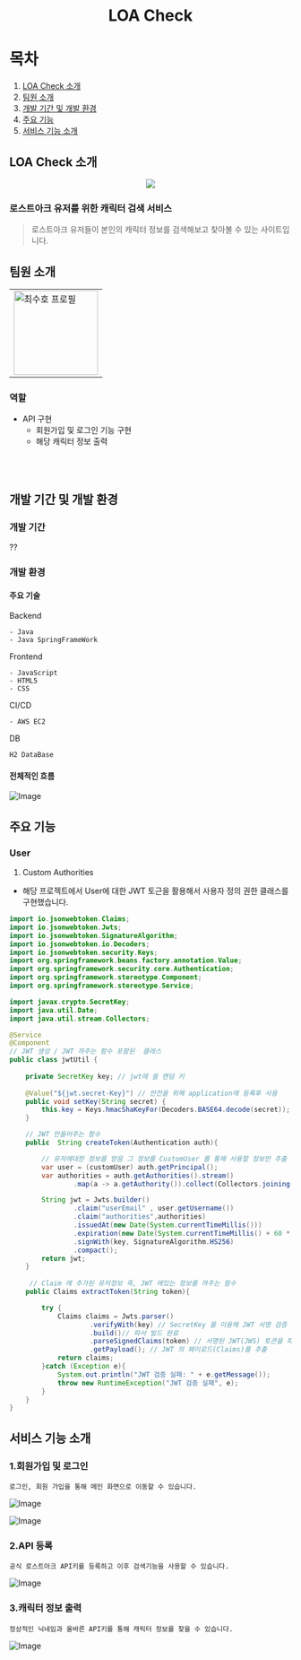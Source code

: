 <h1 align="center">LOA Check</h1>

<h1>목차</h1>

1. [LOA Check 소개](#loa-check-소개)
2. [팀원 소개](#팀원-소개)
3. [개발 기간 및 개발 환경](#개발-기간-및-개발-환경)
4. [주요 기능](#주요-기능)
5. [서비스 기능 소개](#서비스-기능-소개)

## LOA Check 소개

<p align="center">
<img src="https://github.com/user-attachments/assets/1b591a2f-b453-446f-961c-cba81ed31ecb">
</p>

<h3>로스트아크 유저를 위한 캐릭터 검색 서비스</h3>

>로스트아크 유저들이 본인의 캐릭터 정보를 검색해보고 찾아볼 수 있는 사이트입니다.

## 팀원 소개

<table align="center">
    <tr>
        <td>
        <a href="https://github.com/Hasegos" target="_blank">
        <img src="https://avatars.githubusercontent.com/u/93961708?s=400&v=4" width=150 alt="최수호 프로필">
        </td>    
    </tr>
</table>

### 역할

- API 구현
    - 회원가입 및 로그인 기능 구현
    - 해당 캐릭터 정보 출력

<br><br>

## 개발 기간 및 개발 환경

### 개발 기간

??

### 개발 환경

#### 주요 기술

Backend

```
- Java
- Java SpringFrameWork
```

Frontend
```
- JavaScript
- HTML5
- CSS
```

CI/CD
```
- AWS EC2
```
DB
```
H2 DataBase
```

#### 전체적인 흐름

![Image](https://github.com/user-attachments/assets/672fde30-6ea7-42ae-a99a-bc5359ec2a31)

## 주요 기능

<h3>User</h3>

1. Custom Authorities

+ 해당 프로젝트에서 User에 대한 JWT 토근을 활용해서 사용자 정의 권한 클래스를 구현했습니다.

```java
import io.jsonwebtoken.Claims;
import io.jsonwebtoken.Jwts;
import io.jsonwebtoken.SignatureAlgorithm;
import io.jsonwebtoken.io.Decoders;
import io.jsonwebtoken.security.Keys;
import org.springframework.beans.factory.annotation.Value;
import org.springframework.security.core.Authentication;
import org.springframework.stereotype.Component;
import org.springframework.stereotype.Service;

import javax.crypto.SecretKey;
import java.util.Date;
import java.util.stream.Collectors;

@Service
@Component
// JWT 생성 / JWT 까주는 함수 포함된  클래스
public class jwtUtil {
    
    private SecretKey key; // jwt에 쓸 랜덤 키    
    
    @Value("${jwt.secret-Key}") // 안전을 위해 application에 등록후 사용
    public void setKey(String secret) {
        this.key = Keys.hmacShaKeyFor(Decoders.BASE64.decode(secret));
    }

    // JWT 만들어주는 함수
    public  String createToken(Authentication auth){        

        // 유저에대한 정보를 얻음 그 정보를 CustomUser 를 통해 사용할 정보만 추출
        var user = (customUser) auth.getPrincipal();        
        var authorities = auth.getAuthorities().stream()
                .map(a -> a.getAuthority()).collect(Collectors.joining(","));

        String jwt = Jwts.builder()
                .claim("userEmail" , user.getUsername())
                .claim("authorities",authorities) 
                .issuedAt(new Date(System.currentTimeMillis()))
                .expiration(new Date(System.currentTimeMillis() + 60 * 1000 * 15)) 
                .signWith(key, SignatureAlgorithm.HS256)
                .compact();
        return jwt;
    }
    
     // Claim 에 추가된 유저정보 즉, JWT 에있는 정보를 까주는 함수
    public Claims extractToken(String token){

        try {            
            Claims claims = Jwts.parser()
                    .verifyWith(key) // SecretKey 를 이용해 JWT 서명 검증
                    .build()// 파서 빌드 완료
                    .parseSignedClaims(token) // 서명된 JWT(JWS) 토큰을 파싱 및 검증
                    .getPayload(); // JWT 의 페이로드(Claims)를 추출
            return claims;
        }catch (Exception e){
            System.out.println("JWT 검증 실패: " + e.getMessage());
            throw new RuntimeException("JWT 검증 실패", e);
        }
    }
}
```

## 서비스 기능 소개

### 1.회원가입 및 로그인

```
로그인, 회원 가입을 통해 메인 화면으로 이동할 수 있습니다.
```

![Image](https://github.com/user-attachments/assets/8717f064-2fd0-4977-9f11-a7a2b0c1f892)

![Image](https://github.com/user-attachments/assets/0511a823-082a-414f-bd97-276e2dec7c99)

### 2.API 등록

```
공식 로스트아크 API키를 등록하고 이후 검색기능을 사용할 수 있습니다.
```

![Image](https://github.com/user-attachments/assets/15195777-8159-4ebc-9d3c-8709c1737779)

### 3.캐릭터 정보 출력

```
정상적인 닉네임과 올바른 API키를 통해 캐릭터 정보를 찾을 수 있습니다.
```

![Image](https://github.com/user-attachments/assets/c8cf0658-09b1-440c-a650-1fe966030e7b)